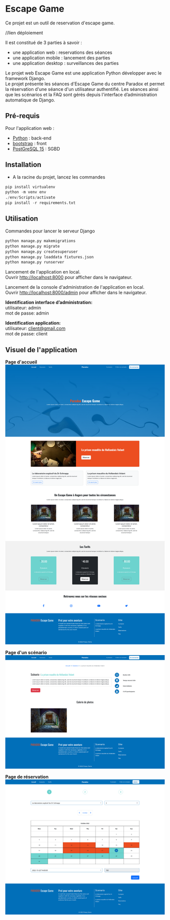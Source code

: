 # Escape Game

Ce projet est un outil de reservation d'escape game. 

//lien déploiement 

Il est constitué de 3 parties à savoir : 
- une application web : reservations des séances
- une application mobile : lancement des parties
- une application desktop : surveillances des parties

Le projet web Escape Game est une application Python développer avec le framework Django. \
Le projet présente les séances d'Escape Game du centre Paradox et permet la réservation d'une séance d'un utilisateur authentifié.
Les séances ainsi que les scénarios et la FAQ sont gérés depuis l'interface d’administration automatique de Django.

## Pré-requis

Pour l'application web : 
- [Python](https://www.python.org/downloads/) : back-end
- [bootstrap](https://getbootstrap.com/docs/5.2/getting-started/download/) : front
- [PostGreSQL 15](https://www.postgresql.org/download/) : SGBD


## Installation

- A la racine du projet, lancez les commandes 
```python
pip install virtualenv
python -m venv env
./env/Scripts/activate
pip install -r requirements.txt
```

## Utilisation

Commandes pour lancer le serveur Django
```python
python manage.py makemigrations 
python manage.py migrate
python manage.py createsuperuser
python manage.py loaddata fixtures.json
python manage.py runserver
```

Lancement de l'application en local.\
Ouvrir [http://localhost:8000](http://localhost:8000) pour afficher dans le navigateur.

Lancement de la console d'administration de l'application en local.\
Ouvrir [http://localhost:8000/admin](http://localhost:8000/admin) pour afficher dans le navigateur.

**Identification interface d’administration:**\
utilisateur: admin\
mot de passe: admin

**Identification application:**\
utilisateur: client@gmail.com\
mot de passe: client

## Visuel de l'application

**Page d'accueil**
![Page d'accueil](./img/home.png)

**Page d'un scénario**
![Page d'un scénario](./img/scenario.png)

**Page de réservation**
![Page de réservation](./img/booking.png)



